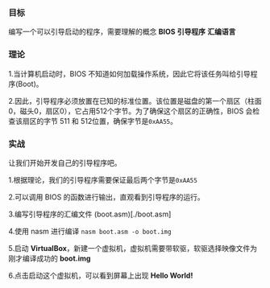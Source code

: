 ### 目标
编写一个可以引导启动的程序，需要理解的概念 **BIOS** **引导程序** **汇编语言**

### 理论
1.当计算机启动时，BIOS 不知道如何加载操作系统，因此它将该任务叫给引导程序(Boot)。

2.因此，引导程序必须放置在已知的标准位置。该位置是磁盘的第一个扇区（柱面0，磁头0，扇区0），它占用512个字节。为了确保这个扇区的正确性，BIOS 会检查该扇区的字节 511 和 512位置，确保字节是`0xAA55`。

### 实战
让我们开始开发自己的引导程序吧。

1.根据理论，我们的引导程序需要保证最后两个字节是`0xAA55`

2.可以调用 BIOS 的函数进行输出，直观看到引导程序的运行。

3.编写引导程序的汇编文件 (boot.asm)[./boot.asm]

4.使用 nasm 进行编译 `nasm boot.asm -o boot.img`

5.启动 **VirtualBox**，新建一个虚拟机，虚拟机需要带软驱，软驱选择映像文件为刚才编译成功的 **boot.img**

6.点击启动这个虚拟机，可以看到屏幕上出现 **Hello World!**